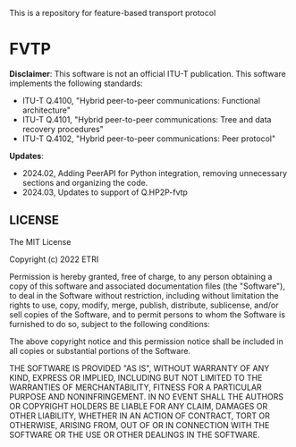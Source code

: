 This is a repository for feature-based transport protocol   

# FVTP   

**Disclaimer**: This software is not an official ITU-T publication. 
This software implements the following standards:
- ITU-T Q.4100, "Hybrid peer-to-peer communications: Functional architecture"
- ITU-T Q.4101, "Hybrid peer-to-peer communications: Tree and data recovery procedures"
- ITU-T Q.4102, "Hybrid peer-to-peer communications: Peer protocol"

**Updates**:
- 2024.02, Adding PeerAPI for Python integration, removing unnecessary sections and organizing the code.
- 2024.03, Updates to support of Q.HP2P-fvtp

  
## LICENSE

The MIT License

Copyright (c) 2022 ETRI

Permission is hereby granted, free of charge, to any person obtaining a copy
of this software and associated documentation files (the "Software"), to deal
in the Software without restriction, including without limitation the rights
to use, copy, modify, merge, publish, distribute, sublicense, and/or sell
copies of the Software, and to permit persons to whom the Software is
furnished to do so, subject to the following conditions:

The above copyright notice and this permission notice shall be included in
all copies or substantial portions of the Software.

THE SOFTWARE IS PROVIDED "AS IS", WITHOUT WARRANTY OF ANY KIND, EXPRESS OR
IMPLIED, INCLUDING BUT NOT LIMITED TO THE WARRANTIES OF MERCHANTABILITY,
FITNESS FOR A PARTICULAR PURPOSE AND NONINFRINGEMENT. IN NO EVENT SHALL THE
AUTHORS OR COPYRIGHT HOLDERS BE LIABLE FOR ANY CLAIM, DAMAGES OR OTHER
LIABILITY, WHETHER IN AN ACTION OF CONTRACT, TORT OR OTHERWISE, ARISING FROM,
OUT OF OR IN CONNECTION WITH THE SOFTWARE OR THE USE OR OTHER DEALINGS IN
THE SOFTWARE.
